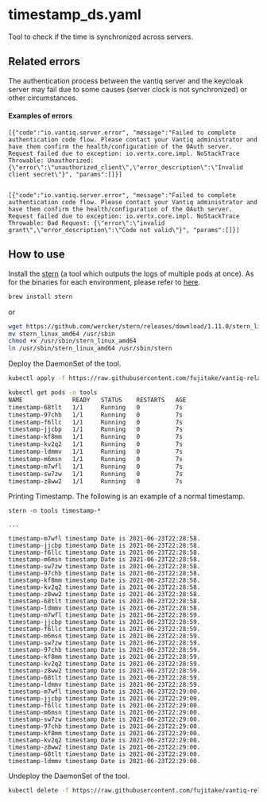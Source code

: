 # timestamp_ds.yaml

Tool to check if the time is synchronized across servers.


## Related errors
The authentication process between the vantiq server and the keycloak server may fail due to some causes (server clock is not synchronized) or other circumstances.

#### Examples of errors

```
[{"code":"io.vantiq.server.error", "message":"Failed to complete authentication code flow. Please contact your Vantiq administrator and have them confirm the health/configuration of the OAuth server. Request failed due to exception: io.vertx.core.impl. NoStackTrace Throwable: Unauthorized: {\"error\":\"unauthorized_client\",\"error_description\":\"Invalid client secret\"}", "params":[]}]
```
```

[{"code":"io.vantiq.server.error", "message":"Failed to complete authentication code flow. Please contact your Vantiq administrator and have them confirm the health/configuration of the OAuth server. Request failed due to exception: io.vertx.core.impl. NoStackTrace Throwable: Bad Request: {\"error\":\"invalid grant\",\"error_description\":\"Code not valid\"}", "params":[]}]
```

## How to use

Install the [stern](https://github.com/wercker/stern/releases) (a tool which outputs the logs of multiple pods at once). As for the binaries for each environment, please refer to [here](https://github.com/wercker/stern/releases).  
```sh
brew install stern
```
or
```sh
wget https://github.com/wercker/stern/releases/download/1.11.0/stern_linux_amd64
mv stern_linux_amd64 /usr/sbin
chmod +x /usr/sbin/stern_linux_amd64
ln /usr/sbin/stern_linux_amd64 /usr/sbin/stern
```

Deploy the DaemonSet of the tool.  
```sh
kubectl apply -f https://raw.githubusercontent.com/fujitake/vantiq-related/main/vantiq-platform-operations/conf/tools/timestamp_ds.yaml

kubectl get pods -n tools
NAME              READY   STATUS    RESTARTS   AGE
timestamp-68tlt   1/1     Running   0          7s
timestamp-97chb   1/1     Running   0          7s
timestamp-f6llc   1/1     Running   0          7s
timestamp-jjcbp   1/1     Running   0          7s
timestamp-kf8mm   1/1     Running   0          7s
timestamp-kv2q2   1/1     Running   0          7s
timestamp-ldmmv   1/1     Running   0          7s
timestamp-m6msn   1/1     Running   0          7s
timestamp-m7wfl   1/1     Running   0          7s
timestamp-sw7zw   1/1     Running   0          7s
timestamp-z8ww2   1/1     Running   0          7s
```

Printing Timestamp. The following is an example of a normal timestamp.

```
stern -n tools timestamp-*

...

timestamp-m7wfl timestamp Date is 2021-06-23T22:28:58.
timestamp-jjcbp timestamp Date is 2021-06-23T22:28:58.
timestamp-f6llc timestamp Date is 2021-06-23T22:28:58.
timestamp-m6msn timestamp Date is 2021-06-23T22:28:58.
timestamp-sw7zw timestamp Date is 2021-06-23T22:28:58.
timestamp-97chb timestamp Date is 2021-06-23T22:28:58.
timestamp-kf8mm timestamp Date is 2021-06-23T22:28:58.
timestamp-kv2q2 timestamp Date is 2021-06-23T22:28:58.
timestamp-z8ww2 timestamp Date is 2021-06-23T22:28:58.
timestamp-68tlt timestamp Date is 2021-06-23T22:28:58.
timestamp-ldmmv timestamp Date is 2021-06-23T22:28:58.
timestamp-m7wfl timestamp Date is 2021-06-23T22:28:59.
timestamp-jjcbp timestamp Date is 2021-06-23T22:28:59.
timestamp-f6llc timestamp Date is 2021-06-23T22:28:59.
timestamp-m6msn timestamp Date is 2021-06-23T22:28:59.
timestamp-sw7zw timestamp Date is 2021-06-23T22:28:59.
timestamp-97chb timestamp Date is 2021-06-23T22:28:59.
timestamp-kf8mm timestamp Date is 2021-06-23T22:28:59.
timestamp-kv2q2 timestamp Date is 2021-06-23T22:28:59.
timestamp-z8ww2 timestamp Date is 2021-06-23T22:28:59.
timestamp-68tlt timestamp Date is 2021-06-23T22:28:59.
timestamp-ldmmv timestamp Date is 2021-06-23T22:28:59.
timestamp-m7wfl timestamp Date is 2021-06-23T22:29:00.
timestamp-jjcbp timestamp Date is 2021-06-23T22:29:00.
timestamp-f6llc timestamp Date is 2021-06-23T22:29:00.
timestamp-m6msn timestamp Date is 2021-06-23T22:29:00.
timestamp-sw7zw timestamp Date is 2021-06-23T22:29:00.
timestamp-97chb timestamp Date is 2021-06-23T22:29:00.
timestamp-kf8mm timestamp Date is 2021-06-23T22:29:00.
timestamp-kv2q2 timestamp Date is 2021-06-23T22:29:00.
timestamp-z8ww2 timestamp Date is 2021-06-23T22:29:00.
timestamp-68tlt timestamp Date is 2021-06-23T22:29:00.
timestamp-ldmmv timestamp Date is 2021-06-23T22:29:00.
```



Undeploy the DaemonSet of the tool.  
```sh
kubectl delete -f https://raw.githubusercontent.com/fujitake/vantiq-related/main/vantiq-platform-operations/conf/tools/timestamp_ds.yaml
```
